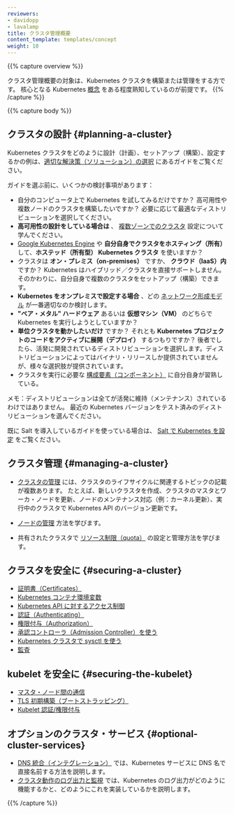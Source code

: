 ```yaml
---
reviewers:
- davidopp
- lavalamp
title: クラスタ管理概要
content_template: templates/concept
weight: 10
---
```


{{% capture overview %}}
<!--
The cluster administration overview is for anyone creating or administering a Kubernetes cluster.
It assumes some familiarity with core Kubernetes [concepts](/docs/concepts/).
-->
クラスタ管理概要の対象は、Kubernetes クラスタを構築または管理をする方です。
核心となる Kubernetes [概念](/jp/docs/concepts/) をある程度熟知しているのが前提です。
{{% /capture %}}

{{% capture body %}}
<!--
## Planning a cluster
-->
## クラスタの設計 {#planning-a-cluster}

<!--
See the guides in [Picking the Right Solution](/docs/setup/pick-right-solution/) for examples of how to plan, set up, and configure Kubernetes clusters. The solutions listed in this article are called *distros*.
-->
Kubernetes クラスタをどのように設計（計画）、セットアップ（構築）、設定するかの例は、[適切な解決策（ソリューション）の選択](/jp/docs/setup/pick-right-solution/) にあるガイドをご覧ください。

<!--
Before choosing a guide, here are some considerations:
-->
ガイドを選ぶ前に、いくつかの検討事項があります：

<!--
 - Do you just want to try out Kubernetes on your computer, or do you want to build a high-availability, multi-node cluster? Choose distros best suited for your needs.
 - **If you are designing for high-availability**, learn about configuring [clusters in multiple zones](/docs/concepts/cluster-administration/federation/).
 - Will you be using **a hosted Kubernetes cluster**, such as [Google Kubernetes Engine](https://cloud.google.com/kubernetes-engine/), or **hosting your own cluster**?
 - Will your cluster be **on-premises**, or **in the cloud (IaaS)**? Kubernetes does not directly support hybrid clusters. Instead, you can set up multiple clusters.
 - **If you are configuring Kubernetes on-premises**, consider which [networking model](/docs/concepts/cluster-administration/networking/) fits best.
 - Will you be running Kubernetes on **"bare metal" hardware** or on **virtual machines (VMs)**?
 - Do you **just want to run a cluster**, or do you expect to do **active development of Kubernetes project code**? If the
   latter, choose an actively-developed distro. Some distros only use binary releases, but
   offer a greater variety of choices.
 - Familiarize yourself with the [components](/docs/admin/cluster-components/) needed to run a cluster.
-->
 - 自分のコンピュータ上で Kubernetes を試してみるだけですか？ 高可用性や複数ノードのクラスタを構築したいですか？ 必要に応じて最適なディストリビューションを選択してください。
 - **高可用性の設計をしている場合は** 、 [複数ゾーンでのクラスタ](/jp/docs/concepts/cluster-administration/federation/) 設定について学んでください。
 -  [Google Kubernetes Engine](https://cloud.google.com/kubernetes-engine/) や **自分自身でクラスタをホスティング（所有）**  して、**ホステッド（所有型） Kubernetes クラスタ** を使いますか？
 - クラスタは **オン・プレミス（on-premises）** ですか、 **クラウド（IaaS）内** ですか？ Kubernetes はハイブリッド／クラスタを直接サポートしません。そのかわりに、自分自身で複数のクラスタをセットアップ（構築）できます。
 - **Kubernetes をオンプレミスで設定する場合** 、どの [ネットワーク形成モデル](/jp/docs/concepts/cluster-administration/networking/) が一番適切なのか検討します。
 - **"ベア・メタル" ハードウェア** あるいは **仮想マシン（VM）** のどちらで Kubernetes を実行しようとしていますか？
 - **単位クラスタを動かしたいだけ**  ですか？ それとも **Kubernetes プロジェクトのコードをアクティブに展開（デプロイ）** するつもりですか？ 後者でしたら、活発に開発されているディストリビューションを選択します。ディストリビューションによってはバイナリ・リリースしか提供されていませんが、様々な選択肢が提供されています。
 - クラスタを実行に必要な [構成要素（コンポーネント）](/jp/docs/concepts/overview/components/) に自分自身が習熟している。

<!--
Note: Not all distros are actively maintained. Choose distros which have been tested with a recent version of Kubernetes.
-->
メモ：ディストリビューションは全てが活発に維持（メンテナンス）されているわけではありません。
最近の Kubernetes バージョンをテスト済みのディストリビューションを選んでください。

<!--
If you are using a guide involving Salt, see [Configuring Kubernetes with Salt](/docs/admin/salt/).
-->
既に Salt を導入しているガイドを使っている場合は、 [Salt で Kubernetes を設定](/jp/docs/admin/salt/) をご覧ください。

<!--
## Managing a cluster
-->
## クラスタ管理 {#managing-a-cluster}

<!--
* [Managing a cluster](/docs/tasks/administer-cluster/cluster-management/) describes several topics related to the lifecycle of a cluster: creating a new cluster, upgrading your cluster’s master and worker nodes, performing node maintenance (e.g. kernel upgrades), and upgrading the Kubernetes API version of a running cluster.

* Learn how to [manage nodes](/docs/concepts/nodes/node/).

* Learn how to set up and manage the [resource quota](/docs/concepts/policy/resource-quotas/) for shared clusters.
-->
* [クラスタの管理](/jp/docs/tasks/administer-cluster/cluster-management/) には、クラスタのライフサイクルに関連するトピックの記載が複数あります。
たとえば、新しいクラスタを作成、クラスタのマスタとワーカ・ノードを更新、ノードのメンテナンス対応（例：カーネル更新）、実行中のクラスタで Kubernetes API のバージョン更新です。

* [ノードの管理](/docs/concepts/nodes/node/) 方法を学びます。

* 共有されたクラスタで [リソース制限（quota）](/jp/docs/concepts/policy/resource-quotas/) の設定と管理方法を学びます。

<!--
## Securing a cluster
-->
## クラスタを安全に {#securing-a-cluster}

<!--
* [Certificates](/docs/concepts/cluster-administration/certificates/) describes the steps to generate certificates using different tool chains.

* [Kubernetes Container Environment](/docs/concepts/containers/container-environment-variables/) describes the environment for Kubelet managed containers on a Kubernetes node.

* [Controlling Access to the Kubernetes API](/docs/admin/accessing-the-api/) describes how to set up permissions for users and service accounts.

* [Authenticating](/docs/admin/authentication/) explains authentication in Kubernetes, including the various authentication options.

* [Authorization](/docs/admin/authorization/) is separate from authentication, and controls how HTTP calls are handled.

* [Using Admission Controllers](/docs/admin/admission-controllers/) explains plug-ins which intercepts requests to the Kubernetes API server after authentication and authorization.

* [Using Sysctls in a Kubernetes Cluster](/docs/concepts/cluster-administration/sysctl-cluster/) describes to an administrator how to use the `sysctl` command-line tool to set kernel parameters .

* [Auditing](/docs/tasks/debug-application-cluster/audit/) describes how to interact with Kubernetes' audit logs.
-->
* [証明書（Certificates）](/jp/docs/concepts/cluster-administration/certificates/) 
* [Kubernetes コンテナ環境変数](/jp/docs/concepts/containers/container-environment-variables/) 
* [Kubernetes API に対するアクセス制御](/jp/docs/admin/accessing-the-api/) 
* [認証（Authenticating）](/jp/docs/admin/authentication/) 
* [権限付与（Authorization）](/jp/docs/admin/authorization/) 
* [承認コントローラ（Admission Controller）を使う](/jp/docs/admin/admission-controllers/) 
* [Kubernetes クラスタで sysctl を使う](/jp/docs/concepts/cluster-administration/sysctl-cluster/)
* [監査](/jp/docs/tasks/debug-application-cluster/audit/) 

<!--
### Securing the kubelet
-->
## kubelet を安全に {#securing-the-kubelet}

<!--
  * [Master-Node communication](/docs/concepts/architecture/master-node-communication/)
  * [TLS bootstrapping](/docs/reference/command-line-tools-reference/kubelet-tls-bootstrapping/)
  * [Kubelet authentication/authorization](/docs/admin/kubelet-authentication-authorization/)
-->
  * [マスタ・ノード間の通信](/jp/docs/concepts/architecture/master-node-communication/)
  * [TLS 初期構築（ブートストラッピング）](/jp/docs/reference/command-line-tools-reference/kubelet-tls-bootstrapping/)
  * [Kubelet 認証/権限付与](/jp/docs/admin/kubelet-authentication-authorization/)

<!--
## Optional Cluster Services
-->
## オプションのクラスタ・サービス {#optional-cluster-services}

<!--
* [DNS Integration](/docs/concepts/services-networking/dns-pod-service/) describes how to resolve a DNS name directly to a Kubernetes service.

* [Logging and Monitoring Cluster Activity](/docs/concepts/cluster-administration/logging/) explains how logging in Kubernetes works and how to implement it.
-->
* [DNS 統合（インテグレーション）](/jp/docs/concepts/services-networking/dns-pod-service/) では、Kubernetes サービスに DNS 名で直接名前する方法を説明します。
* [クラスタ動作のログ出力と監視](/jp/docs/concepts/cluster-administration/logging/) では、Kubernetes のログ出力がどのように機能するかと、どのようにこれを実装しているかを説明します。

{{% /capture %}}



